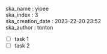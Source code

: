 ska_name : yipee  
ska_index : 3  
ska_creation_date : 2023-22-20 23:52  
ska_author : tonton  

* [ ] task 1
* [ ] task 2
